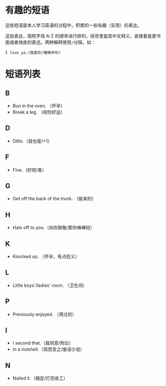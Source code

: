# 有趣的短语

这些短语是本人学习英语的过程中，积累的一些有趣（实用）的表达。

这些表达，按照字母 A-Z 的顺序进行排列，括号里是其中文释义，紧接着是更书面或者俏皮的表述。两种解释使用`/`分隔，如：

`I love ya.(我爱你/俺稀罕你)`

# 短语列表

## B

- Bun in the oven. （怀孕）
- Break a leg. （祝你好运）
## D

- Ditto.（我也是/+1）

## F

- Fine.（好吧/善）

## G

- Get off the back of the trunk. （偷来的）

## H

- Hats off to you.（向你致敬/那你棒棒哒）

## K

- Koncked up. （怀孕，有点贬义）

## L

- Little boys'/ladies' room. （卫生间）

## P

- Previously enjoyed. （用过的）

## I

- I second that.（我同意/附议）
- In a nutshell.（简而言之/废话少说）

## N

- Nailed it.（搞定/打完收工）
